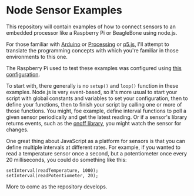 # Node Sensor Examples

This repository will contain examples of how to connect sensors to an embedded processor like a Raspberry Pi or BeagleBone using node.js.

For those familiar with [Arduino](http://www.arduino.cc) or [Processing](http://www.processing.org) or [p5.js](www.p5js.org), I'll attempt to translate the programming concepts with which you're familiar in those environments to this one.

The Raspberry Pi used to test these examples was configured using [this configuration](https://itp.nyu.edu/networks/tutorials/setting-up-a-raspberry-pi/).

To start with, there generally is no `setup()` and `loop()` function in these examples. Node.js is very event-based, so it's more usual to start your script with global constants and variables to set your configuration, then to define your functions, then to finish your script by calling one or more of those functions. You might, foe example, define interval functions to poll a given sensor periodically and get the latest reading. Or if a sensor's library returns events, such as the [onoff library](https://www.npmjs.com/package/onoff), you might watch the sensor for changes.

One great thing about JavaScript as a platform for sensors is that you can define multiple intervals at different rates. For example, if you wanted to read a temperature sensor once a second, but a potentiometer once every 20 milliseconds, you could do something like this:

````
setInterval(readTemperature, 1000);
setInterval(readPotentiometer, 20);
````

More to come as the repository develops.
